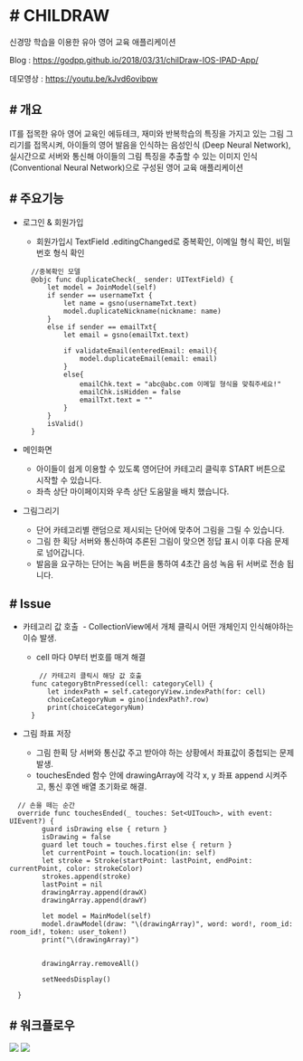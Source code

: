 # # CHILDRAW

신경망 학습을 이용한 유아 영어 교육 애플리케이션

Blog : <https://godpp.github.io/2018/03/31/chilDraw-IOS-IPAD-App/>

데모영상 : <https://youtu.be/kJvd6ovibpw>

## # 개요

IT를 접목한 유아 영어 교육인 에듀테크, 재미와 반복학습의 특징을 가지고 있는 그림 그리기를 접목시켜, 
아이들의 영어 발음을 인식하는 음성인식 (Deep Neural Network), 실시간으로 서버와 통신해 아이들의 그림 
특징을 추출할 수 있는 이미지 인식 (Conventional Neural Network)으로 구성된 영어 교육 애플리케이션

## # 주요기능

* 로그인 & 회원가입
  - 회원가입시 TextField .editingChanged로 중복확인, 이메일 형식 확인, 비밀번호 형식 확인
  ```
    //중복확인 모델
    @objc func duplicateCheck(_ sender: UITextField) {
        let model = JoinModel(self)
        if sender == usernameTxt {
            let name = gsno(usernameTxt.text)
            model.duplicateNickname(nickname: name)
        }
        else if sender == emailTxt{
            let email = gsno(emailTxt.text)
            
            if validateEmail(enteredEmail: email){
                model.duplicateEmail(email: email)
            }
            else{
                emailChk.text = "abc@abc.com 이메일 형식을 맞춰주세요!"
                emailChk.isHidden = false
                emailTxt.text = ""
            }
        }
        isValid()
    }
    ```

* 메인화면
  - 아이들이 쉽게 이용할 수 있도록 영어단어 카테고리 클릭후 START 버튼으로 시작할 수 있습니다.
  - 좌측 상단 마이페이지와 우측 상단 도움말을 배치 했습니다.
  
* 그림그리기
  - 단어 카테고리별 랜덤으로 제시되는 단어에 맞추어 그림을 그릴 수 있습니다.
  - 그림 한 획당 서버와 통신하여 추론된 그림이 맞으면 정답 표시 이후 다음 문제로 넘어갑니다.
  - 발음을 요구하는 단어는 녹음 버튼을 통하여 4초간 음성 녹음 뒤 서버로 전송 됩니다.
  
## # Issue

* 카테고리 값 호출
  - CollectionView에서 개체 클릭시 어떤 개체인지 인식해야하는 이슈 발생.
  - cell 마다 0부터 번호를 매겨 해결
  
  ```
      // 카테고리 클릭시 해당 값 호출
    func categoryBtnPressed(cell: categoryCell) {
        let indexPath = self.categoryView.indexPath(for: cell)
        choiceCategoryNum = gino(indexPath?.row)
        print(choiceCategoryNum)
    }
  ```
  
* 그림 좌표 저장
  - 그림 한획 당 서버와 통신값 주고 받아야 하는 상황에서 좌표값이 중첩되는 문제 발생.
  - touchesEnded 함수 안에 drawingArray에 각각 x, y 좌표 append 시켜주고, 통신 후엔 배열 초기화로 해결.
  
```
  // 손을 떼는 순간
  override func touchesEnded(_ touches: Set<UITouch>, with event: UIEvent?) {
        guard isDrawing else { return }
        isDrawing = false
        guard let touch = touches.first else { return }
        let currentPoint = touch.location(in: self)
        let stroke = Stroke(startPoint: lastPoint, endPoint: currentPoint, color: strokeColor)
        strokes.append(stroke)
        lastPoint = nil
        drawingArray.append(drawX)
        drawingArray.append(drawY)
        
        let model = MainModel(self)
        model.drawModel(draw: "\(drawingArray)", word: word!, room_id: room_id!, token: user_token!)
        print("\(drawingArray)")
        
        
        drawingArray.removeAll()
        
        setNeedsDisplay()
        
  } 
```

## # 워크플로우

<img src = "/image/childraw_워크플로우_1.png">
<img src = "/image/childraw_워크플로우_2.png">
